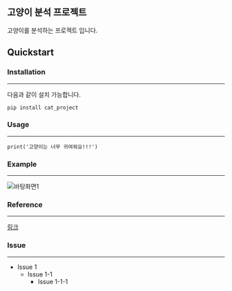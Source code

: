 ## 고양이 분석 프로젝트
고양이를 분석하는 프로젝트 입니다.
## Quickstart
### Installation
*****************
다음과 같이 설치 가능합니다.
```
pip install cat_project
```
### Usage
*****************
```
print('고양이는 너무 귀여워요!!!')
```
### Example
*****************
![바탕화면1](https://user-images.githubusercontent.com/28764376/96080033-207e7e00-0ef1-11eb-847c-0b2c5d6950f7.jpg)
### Reference
*****************
[링크](http://naver.com)
### Issue
*****************
* Issue 1
  * Issue 1-1
    * Issue 1-1-1
